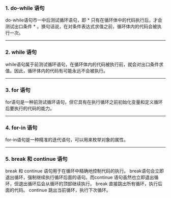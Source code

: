 ### 1. do-while 语句
do-while语句市一中后测试循环语句，即 * 只有在循环体中的代码执行后，才会测试出口条件 * 。换句话说，在对条件表达式求值之前，循环体内的代码会被执行一次。

--------------------
### 2. while 语句
while语句属于前测试循环语句，在循环体内的代码被执行前，就会对出口条件求值。因此，循环体内的代码有可能永远不会被执行。

------------------
### 3. for 语句
for语句是一种前测试循环语句，但它具有在执行循环之前初始化变量和定义循环后要执行的代码的能力。

----------------
### 4. for-in 语句
for-in语句是一种精准的迭代语句，可以用来枚举对象的属性。

---------------
### 5. break 和 continue 语句
break 和 continue 语句用于在循环中精确地控制代码的执行。 break语句会立即退出循环，强制继续执行循环后面的语句。而continue 语句虽然也立即退出循环，但退出循环后会从循环的顶部继续执行。
break 直接跳出所有循环，执行后面的代码。
continue 跳出当前循环，执行下次循环。
